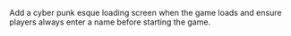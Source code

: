 Add a cyber punk esque loading screen when the game loads and ensure players always enter a name before starting the game.